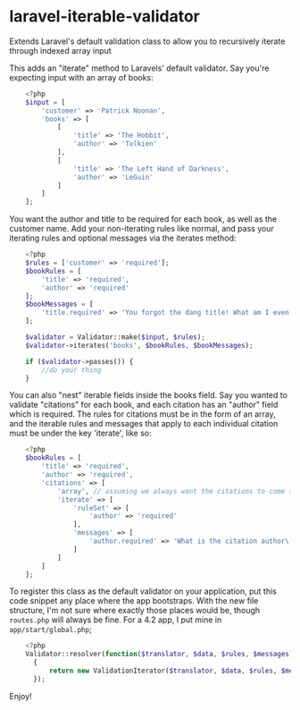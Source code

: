 laravel-iterable-validator
==========================

Extends Laravel's default validation class to allow you to recursively iterate through indexed array input

This adds an "iterate" method to Laravels' default validator. Say you're expecting input with an array of books:

```php
    <?php
    $input = [
        'customer' => 'Patrick Noonan',
        'books' => [
            [
                'title' => 'The Hobbit',
                'author' => 'Tolkien'
            ],
            [
                'title' => 'The Left Hand of Darkness',
                'author' => 'LeGuin'
            ]
        ]
    ];
```

You want the author and title to be required for each book, as well as the customer name. Add your non-iterating rules like normal, and pass your iterating rules and optional messages via the iterates method:

```php
    <?php
    $rules = ['customer' => 'required'];
    $bookRules = [
        'title' => 'required',
        'author' => 'required'
    ];
    $bookMessages = [
        'title.required' => 'You forgot the dang title! What am I even supposed to do with that?'
    ];

    $validator = Validator::make($input, $rules);
    $validator->iterates('books', $bookRules, $bookMessages);

    if ($validator->passes()) {
        //do your thing
    }
```

You can also "nest" iterable fields inside the books field. Say you wanted to validate "citations" for each book, and each citation has an "author" field  which is required. The rules for citations must be in the form of an array, and the iterable rules and messages that apply to each individual citation must be under the key 'iterate', like so:

```php
    <?php
    $bookRules = [
        'title' => 'required',
        'author' => 'required',
        'citations' => [
            'array', // assuming we always want the citations to come through as an array
            'iterate' => [
                'ruleSet' => [
                    'author' => 'required'
                ],
                'messages' => [
                    'author.required' => 'What is the citation author\'s name? Geez!'
                ]
            ]
        ]
    ];
```

To register this class as the default validator on your application, put this code snippet any place where the app bootstraps. With the new file structure, I'm not sure where exactly those places would be, though `routes.php` will always be fine. For a 4.2 app, I put mine in `app/start/global.php`;

```php
    <?php
    Validator::resolver(function($translator, $data, $rules, $messages)
      {
          return new ValidationIterator($translator, $data, $rules, $messages);
      });
```

Enjoy!
